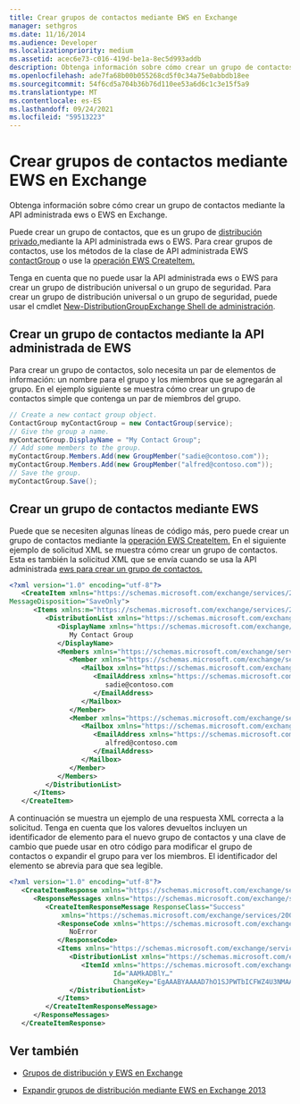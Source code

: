 ```yaml
---
title: Crear grupos de contactos mediante EWS en Exchange
manager: sethgros
ms.date: 11/16/2014
ms.audience: Developer
ms.localizationpriority: medium
ms.assetid: acec6e73-c016-419d-be1a-8ec5d993addb
description: Obtenga información sobre cómo crear un grupo de contactos mediante la API administrada ews o EWS en Exchange.
ms.openlocfilehash: ade7fa68b00b055268cd5f0c34a75e0abbdb18ee
ms.sourcegitcommit: 54f6cd5a704b36b76d110ee53a6d6c1c3e15f5a9
ms.translationtype: MT
ms.contentlocale: es-ES
ms.lasthandoff: 09/24/2021
ms.locfileid: "59513223"
---
```

# <a name="create-contact-groups-by-using-ews-in-exchange"></a>Crear grupos de contactos mediante EWS en Exchange

Obtenga información sobre cómo crear un grupo de contactos mediante la API administrada ews o EWS en Exchange.
  
Puede crear un grupo de contactos, que es un grupo de [distribución privado,](distribution-groups-and-ews-in-exchange.md)mediante la API administrada ews o EWS. Para crear grupos de contactos, use los métodos de la clase de API administrada EWS [contactGroup](https://msdn.microsoft.com/library/office/microsoft.exchange.webservices.data.contactgroup%28v=exchg.80%29.aspx) o use la [operación EWS CreateItem.](https://msdn.microsoft.com/library/78a52120-f1d0-4ed7-8748-436e554f75b6%28Office.15%29.aspx) 
  
Tenga en cuenta que no puede usar la API administrada ews o EWS para crear un grupo de distribución universal o un grupo de seguridad. Para crear un grupo de distribución universal o un grupo de seguridad, puede usar el cmdlet [New-DistributionGroup](https://technet.microsoft.com/library/aa998856%28v=exchg.150%29.aspx)[Exchange Shell de administración](https://msdn.microsoft.com/library/ff326159%28v=exchg.140%29.aspx). 
  
## <a name="create-a-contact-group-by-using-the-ews-managed-api"></a>Crear un grupo de contactos mediante la API administrada de EWS
<a name="bk_EWSMA"> </a>

Para crear un grupo de contactos, solo necesita un par de elementos de información: un nombre para el grupo y los miembros que se agregarán al grupo. En el ejemplo siguiente se muestra cómo crear un grupo de contactos simple que contenga un par de miembros del grupo.
  
```cs
// Create a new contact group object.
ContactGroup myContactGroup = new ContactGroup(service);
// Give the group a name.
myContactGroup.DisplayName = "My Contact Group";
// Add some members to the group.
myContactGroup.Members.Add(new GroupMember("sadie@contoso.com"));
myContactGroup.Members.Add(new GroupMember("alfred@contoso.com"));
// Save the group.
myContactGroup.Save();

```

## <a name="create-a-contact-group-by-using-ews"></a>Crear un grupo de contactos mediante EWS
<a name="bk_EWSMA"> </a>

Puede que se necesiten algunas líneas de código más, pero puede crear un grupo de contactos mediante la [operación EWS CreateItem.](https://msdn.microsoft.com/library/78a52120-f1d0-4ed7-8748-436e554f75b6%28Office.15%29.aspx) En el siguiente ejemplo de solicitud XML se muestra cómo crear un grupo de contactos. Esta es también la solicitud XML que se envía cuando se usa la API administrada [ews para crear un grupo de contactos.](#bk_EWSMA)
  
```XML
<?xml version="1.0" encoding="utf-8"?>
   <CreateItem xmlns="https://schemas.microsoft.com/exchange/services/2006/messages" 
MessageDisposition="SaveOnly">
      <Items xmlns:m="https://schemas.microsoft.com/exchange/services/2006/messages">
         <DistributionList xmlns="https://schemas.microsoft.com/exchange/services/2006/types">
            <DisplayName xmlns="https://schemas.microsoft.com/exchange/services/2006/types">
               My Contact Group
            </DisplayName>
            <Members xmlns="https://schemas.microsoft.com/exchange/services/2006/types">
               <Member xmlns="https://schemas.microsoft.com/exchange/services/2006/types">
                  <Mailbox xmlns="https://schemas.microsoft.com/exchange/services/2006/types">
                     <EmailAddress xmlns="https://schemas.microsoft.com/exchange/services/2006/types">
                        sadie@contoso.com
                     </EmailAddress>
                  </Mailbox>
               </Member>
               <Member xmlns="https://schemas.microsoft.com/exchange/services/2006/types">
                  <Mailbox xmlns="https://schemas.microsoft.com/exchange/services/2006/types">
                     <EmailAddress xmlns="https://schemas.microsoft.com/exchange/services/2006/types">
                        alfred@contoso.com
                     </EmailAddress>
                  </Mailbox>
               </Member>
            </Members>
         </DistributionList>
      </Items>
   </CreateItem>
```

A continuación se muestra un ejemplo de una respuesta XML correcta a la solicitud. Tenga en cuenta que los valores devueltos incluyen un identificador de elemento para el nuevo grupo de contactos y una clave de cambio que puede usar en otro código para modificar el grupo de contactos o expandir el grupo para ver los miembros. El identificador del elemento se abrevia para que sea legible.
  
```XML
<?xml version="1.0" encoding="utf-8"?>
   <CreateItemResponse xmlns="https://schemas.microsoft.com/exchange/services/2006/messages">
      <ResponseMessages xmlns="https://schemas.microsoft.com/exchange/services/2006/messages">
         <CreateItemResponseMessage ResponseClass="Success" 
             xmlns="https://schemas.microsoft.com/exchange/services/2006/messages">
            <ResponseCode xmlns="https://schemas.microsoft.com/exchange/services/2006/messages">
               NoError
            </ResponseCode>
            <Items xmlns="https://schemas.microsoft.com/exchange/services/2006/messages">
               <DistributionList xmlns="https://schemas.microsoft.com/exchange/services/2006/types">
                  <ItemId xmlns="https://schemas.microsoft.com/exchange/services/2006/types" 
                          Id="AAMkADBlY…" 
                          ChangeKey="EgAAABYAAAAD7hO1SJPWTbICFWZ4U3NMAABXzQiK" />
               </DistributionList>
            </Items>
         </CreateItemResponseMessage>
      </ResponseMessages>
   </CreateItemResponse>
```

## <a name="see-also"></a>Ver también


- [Grupos de distribución y EWS en Exchange](distribution-groups-and-ews-in-exchange.md)
    
- [Expandir grupos de distribución mediante EWS en Exchange 2013](how-to-expand-distribution-groups-by-using-ews-in-exchange-2013.md)
    

